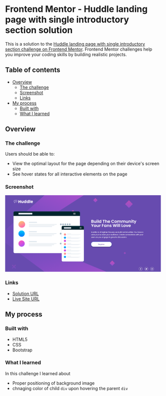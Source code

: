# Frontend Mentor - Huddle landing page with single introductory section solution

This is a solution to the [Huddle landing page with single introductory section challenge on Frontend Mentor](https://www.frontendmentor.io/challenges/huddle-landing-page-with-a-single-introductory-section-B_2Wvxgi0). Frontend Mentor challenges help you improve your coding skills by building realistic projects. 

## Table of contents

- [Overview](#overview)
  - [The challenge](#the-challenge)
  - [Screenshot](#screenshot)
  - [Links](#links)
- [My process](#my-process)
  - [Built with](#built-with)
  - [What I learned](#what-i-learned)

## Overview

### The challenge

Users should be able to:

- View the optimal layout for the page depending on their device's screen size
- See hover states for all interactive elements on the page

### Screenshot

![](images/Screenshot.png)

### Links

- [Solution URL](https://github.com/mdajmalshadab/Front-End-Projects/tree/Practice-Projects/12-Ping-Coming-Soon-Page-Master)
- [Live Site URL](https://mdajmalshadab.github.io/Front-End-Projects/12-Ping-Coming-Soon-Page-Master/index.html)

## My process

### Built with

- HTML5
- CSS
- Bootstrap 


### What I learned

In this challenge I learned about 

- Proper positioning of background image
- chnaging color of child `div` upon hovering the parent `div`


